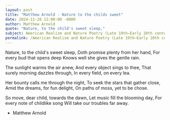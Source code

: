 ```yaml
---
layout: post
title: "Matthew Arnold - Nature to the childs sweet"
date: 2024-12-28 12:00:00 -0000
author: Matthew Arnold
quote: "Nature, to the child's sweet sleep,"
subject: American Realism and Nature Poetry (Late 19th–Early 20th century)
permalink: /American Realism and Nature Poetry (Late 19th–Early 20th century)/Matthew Arnold/Matthew Arnold - Nature to the childs sweet
---
```


Nature, to the child's sweet sleep,
Doth promise plenty from her hand,
For every bud that opens deep
Knows well she gives the gentle rain.

The sunlight warms the air anew,
And every object sings to thee,
That surely morning dazzles through,
In every field, on every lea.

Her bounty calls me through the night,
To seek the stars that gather close,
Amid the dreams, for fun delight,
On paths of moss, yet to be chose.

So move, dear child, towards the dawn,
Let music fill the blooming day,
For every note of childlike song
Will take our troubles far away.

- Matthew Arnold
